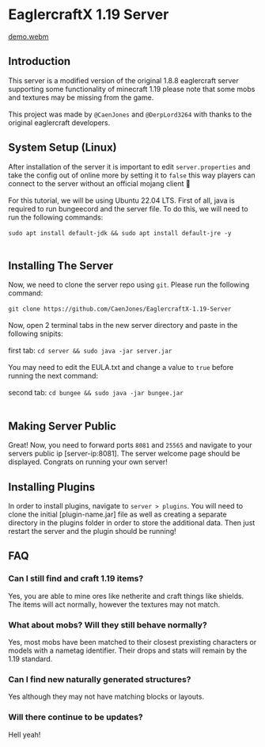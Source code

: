 # EaglercraftX 1.19 Server
[demo.webm](https://github.com/CaenJones/EaglercraftX-1.19-Server/assets/131218155/0ee532ab-46d3-4959-ac9a-860931ffd649)

## Introduction
This server is a modified version of the original 1.8.8 eaglercraft server supporting some functionality of minecraft 1.19 please note that some mobs and textures may be missing from the game.
<br>
<br>
This project was made by `@CaenJones` and `@DerpLord3264` with thanks to the original eaglercraft developers.

## System Setup (Linux)
After installation of the server it is important to edit `server.properties` and take the config out of online more by setting it to `false` this way players can connect to the server without an official mojang client 🙂
<br>
<br>
For this tutorial, we will be using Ubuntu 22.04 LTS. First of all, java is required to run bungeecord and the server file. To do this, we will need to run the following commands:
<br>
<br>
`sudo apt install default-jdk && sudo apt install default-jre -y`
<br>
<br>
## Installing The Server
Now, we need to clone the server repo using `git`. Please run the following command:
<br>
<br>
`git clone https://github.com/CaenJones/EaglercraftX-1.19-Server`
<br>
<br>
Now, open 2 terminal tabs in the new server directory and paste in the following snipits:
<br>
<br>
first tab: `cd server && sudo java -jar server.jar`
<br>
<br>
You may need to edit the EULA.txt and change a value to `true` before running the next command:
<br>
<br>
second tab: `cd bungee && sudo java -jar bungee.jar`
<br>
<br>
## Making Server Public
Great! Now, you need to forward ports  `8081` and `25565` and navigate to your servers public ip [server-ip:8081]. The server welcome page should be displayed. Congrats on running your own server!

## Installing Plugins
In order to install plugins, navigate to `server > plugins`. You will need to clone the initial [plugin-name.jar] file as well as creating a separate directory in the plugins folder in order to store the additional data. Then just restart the server and the plugin should be running!

## FAQ
### Can I still find and craft 1.19 items?
Yes, you are able to mine ores like netherite and craft things like shields. The items will act normally, however the textures may not match.
### What about mobs? Will they still behave normally?
Yes, most mobs have been matched to their closest prexisting characters or models with a nametag identifier. Their drops and stats will remain by the 1.19 standard.
### Can I find new naturally generated structures?
Yes although they may not have matching blocks or layouts.
### Will there continue to be updates?
Hell yeah!
